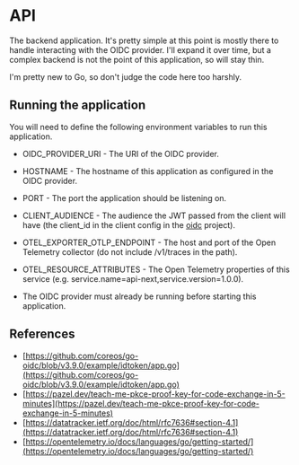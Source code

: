 # API

The backend application. It's pretty simple at this point is mostly there to handle interacting with the OIDC provider.
I'll expand it over time, but a complex backend is not the point of this application, so will stay thin.

I'm pretty new to Go, so don't judge the code here too harshly.

## Running the application

You will need to define the following environment variables to run this application.

- OIDC_PROVIDER_URI - The URI of the OIDC provider.
- HOSTNAME - The hostname of this application as configured in the OIDC provider.
- PORT - The port the application should be listening on.
- CLIENT_AUDIENCE - The audience the JWT passed from the client will have (the client_id in the client config in the [oidc](../oidc) project).
- OTEL_EXPORTER_OTLP_ENDPOINT - The host and port of the Open Telemetry collector (do not include /v1/traces in the path).
- OTEL_RESOURCE_ATTRIBUTES - The Open Telemetry properties of this service (e.g. service.name=api-next,service.version=1.0.0).

- The OIDC provider must already be running before starting this application.

## References

- [https://github.com/coreos/go-oidc/blob/v3.9.0/example/idtoken/app.go](https://github.com/coreos/go-oidc/blob/v3.9.0/example/idtoken/app.go)
- [https://pazel.dev/teach-me-pkce-proof-key-for-code-exchange-in-5-minutes](https://pazel.dev/teach-me-pkce-proof-key-for-code-exchange-in-5-minutes)
- [https://datatracker.ietf.org/doc/html/rfc7636#section-4.1](https://datatracker.ietf.org/doc/html/rfc7636#section-4.1)
- [https://opentelemetry.io/docs/languages/go/getting-started/](https://opentelemetry.io/docs/languages/go/getting-started/)